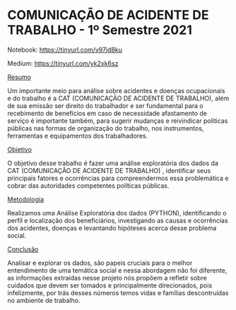 # COMUNICAÇÃO DE ACIDENTE DE TRABALHO - 1º Semestre 2021

Notebook: https://tinyurl.com/v97jd8ku

Medium: https://tinyurl.com/yk2xk6sz

<p align="center">                
  
  <a href="https://pt-br.reactjs.org/"> Resumo </a>
</p>
Um importante meio para análise sobre acidentes e doenças ocupacionais e do trabalho é a CAT (COMUNICAÇÃO DE ACIDENTE DE TRABALHO), além de sua emissão ser direito do trabalhador e ser fundamental para o recebimento de benefícios em caso de necessidade afastamento de serviço é importante também, para sugerir mudanças e reivindicar políticas públicas nas formas de organização do trabalho, nos instrumentos, ferramentas e equipamentos dos trabalhadores.


<p align="center">
    
  <a href="https://pt-br.reactjs.org/"> Objetivo </a>
</p>
O objetivo desse trabalho é fazer uma análise exploratória dos dados da CAT (COMUNICAÇÃO DE ACIDENTE DE TRABALHO) , identificar seus principais  fatores e ocorrências para compreendermos essa problemática e cobrar das autoridades competentes políticas públicas.

<p align="center">
   
  <a href="https://pt-br.reactjs.org/"> Metodologia </a>
</p>
Realizamos uma Análise Exploratória dos dados (PYTHON), identificando o perfil  e localização dos beneficiários, investigando as causas e ocorrências dos acidentes, doenças e levantando hipóteses acerca desse problema social.
<p align="center">
   
  <a href="https://pt-br.reactjs.org/"> Conclusão </a>
</p>
Analisar e explorar os dados, são papeis cruciais para o melhor entendimento de uma temática social e nessa abordagem não foi diferente, as informações extraídas nesse projeto nós propõem a refletir sobre cuidados que devem ser tomados e principalmente direcionados, pois infelizmente, por trás desses números  temos vidas e famílias descontruídas no ambiente de trabalho.
